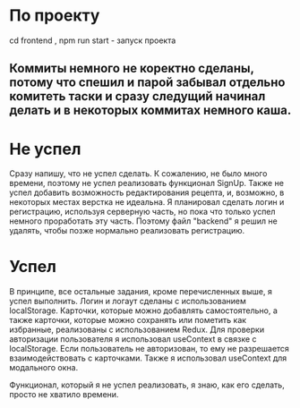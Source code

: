 # По проекту

cd frontend , npm run start - запуск проекта 

Коммиты немного не коректно сделаны, потому что спешил и парой забывал отдельно комитеть таски и сразу следущий начинал делать и в некоторых коммитах немного каша. 
 ----------------------------------

# Не успел
Сразу напишу, что не успел сделать. К сожалению, не было много времени, поэтому не успел реализовать функционал SignUp. Также не успел добавить возможность редактирования рецепта, и, возможно, в некоторых местах верстка не идеальна. Я планировал сделать логин и регистрацию, используя серверную часть, но пока что только успел немного проработать эту часть. Поэтому файл "backend" я решил не удалять, чтобы позже нормально реализовать регистрацию.

# Успел
В принципе, все остальные задания, кроме перечисленных выше, я успел выполнить. Логин и логаут сделаны с использованием localStorage. Карточки, которые можно добавлять самостоятельно, а также карточки, которые можно сохранять или пометить как избранные, реализованы с использованием Redux. Для проверки авторизации пользователя я использовал useContext в связке с localStorage. Если пользователь не авторизован, то ему не разрешается взаимодействовать с карточками. Также я использовал useContext для модального окна.

Функционал, который я не успел реализовать, я знаю, как его сделать, просто не хватило времени.
